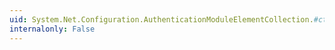 ```yaml
---
uid: System.Net.Configuration.AuthenticationModuleElementCollection.#ctor
internalonly: False
---
```


